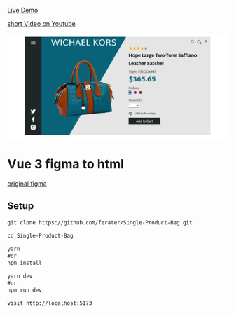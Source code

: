 [Live Demo](https://ferater.github.io/Single-Product-Bag/)

[short Video on Youtube](https://www.youtube.com/watch?v=A55c-68T5tM)

![alt text](https://github.com/ferater/Single-Product-Bag/blob/main/assets/img/ScreenShot.png?raw=true)

# Vue 3 figma to html

[original figma](https://www.figma.com/community/file/1082928605854142658)

## Setup
```
git clone https://github.com/ferater/Single-Product-Bag.git
```
```
cd Single-Product-Bag
```
```
yarn 
#or 
npm install
```
```
yarn dev 
#or 
npm run dev
```
```
visit http://localhost:5173 
``` 






